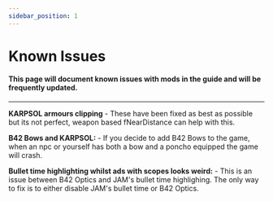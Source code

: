 ```yaml
---
sidebar_position: 1
---
```


# Known Issues

#### This page will document known issues with mods in the guide and will be frequently updated.

---

**KARPSOL armours clipping** - These have been fixed as best as possible but its not perfect, weapon based fNearDistance can help with this.

**B42 Bows and KARPSOL:** - If you decide to add B42 Bows to the game, when an npc or yourself has both a bow and a poncho equipped the game will crash. 

**Bullet time highlighting whilst ads with scopes looks weird:** - This is an issue between B42 Optics and JAM's bullet time highlighing. The only way to fix is to either disable JAM's bullet time or B42 Optics.